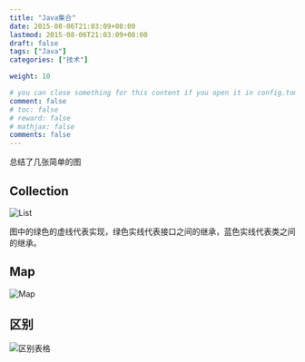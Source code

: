 ```yaml
---
title: "Java集合"
date: 2015-08-06T21:03:09+08:00
lastmod: 2015-08-06T21:03:09+08:00
draft: false
tags: ["Java"]
categories: ["技术"]

weight: 10

# you can close something for this content if you open it in config.toml.
comment: false
# toc: false
# reward: false
# mathjax: false
comments: false
---
```

总结了几张简单的图
## Collection
![List](http://7xnocv.com1.z0.glb.clouddn.com/java-collection-1.png)

图中的绿色的虚线代表实现，绿色实线代表接口之间的继承，蓝色实线代表类之间的继承。

<!-- more -->

## Map
![Map](http://7xnocv.com1.z0.glb.clouddn.com/java-collection-2.png)

## 区别
![区别表格](http://7xnocv.com1.z0.glb.clouddn.com/java-collection-3.png)